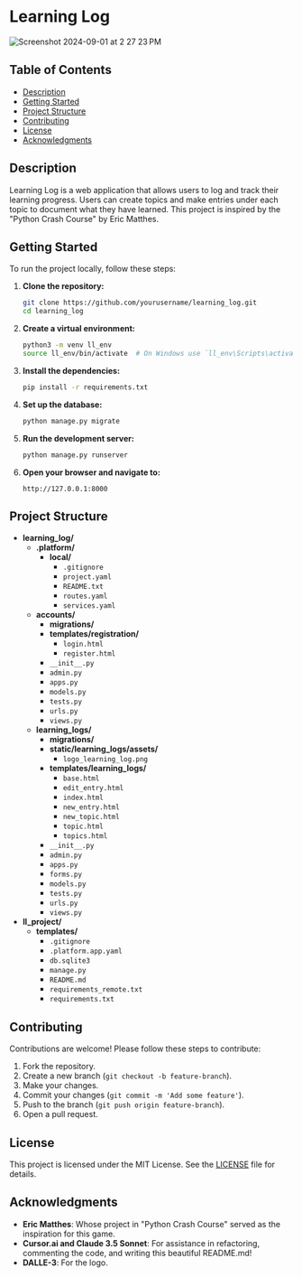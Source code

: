 # Learning Log

![Screenshot 2024-09-01 at 2 27 23 PM](https://github.com/user-attachments/assets/32c66eea-1ef4-494b-a792-cb79e5af5851)


## Table of Contents
- [Description](#description)
- [Getting Started](#getting-started)
- [Project Structure](#project-structure)
- [Contributing](#contributing)
- [License](#license)
- [Acknowledgments](#acknowledgments)

## Description
Learning Log is a web application that allows users to log and track their learning progress. Users can create topics and make entries under each topic to document what they have learned. This project is inspired by the "Python Crash Course" by Eric Matthes.

## Getting Started
To run the project locally, follow these steps:

1. **Clone the repository:**
    ```bash
    git clone https://github.com/yourusername/learning_log.git
    cd learning_log
    ```

2. **Create a virtual environment:**
    ```bash
    python3 -m venv ll_env
    source ll_env/bin/activate  # On Windows use `ll_env\Scripts\activate`
    ```

3. **Install the dependencies:**
    ```bash
    pip install -r requirements.txt
    ```

4. **Set up the database:**
    ```bash
    python manage.py migrate
    ```

5. **Run the development server:**
    ```bash
    python manage.py runserver
    ```

6. **Open your browser and navigate to:**
    ```
    http://127.0.0.1:8000
    ```

## Project Structure
- **learning_log/**
  - **.platform/**
    - **local/**
      - `.gitignore`
      - `project.yaml`
      - `README.txt`
      - `routes.yaml`
      - `services.yaml`
  - **accounts/**
    - **migrations/**
    - **templates/registration/**
      - `login.html`
      - `register.html`
    - `__init__.py`
    - `admin.py`
    - `apps.py`
    - `models.py`
    - `tests.py`
    - `urls.py`
    - `views.py`
  - **learning_logs/**
    - **migrations/**
    - **static/learning_logs/assets/**
      - `logo_learning_log.png`
    - **templates/learning_logs/**
      - `base.html`
      - `edit_entry.html`
      - `index.html`
      - `new_entry.html`
      - `new_topic.html`
      - `topic.html`
      - `topics.html`
    - `__init__.py`
    - `admin.py`
    - `apps.py`
    - `forms.py`
    - `models.py`
    - `tests.py`
    - `urls.py`
    - `views.py`
- **ll_project/**
  - **templates/**
    - `.gitignore`
    - `.platform.app.yaml`
    - `db.sqlite3`
    - `manage.py`
    - `README.md`
    - `requirements_remote.txt`
    - `requirements.txt`

## Contributing
Contributions are welcome! Please follow these steps to contribute:

1. Fork the repository.
2. Create a new branch (`git checkout -b feature-branch`).
3. Make your changes.
4. Commit your changes (`git commit -m 'Add some feature'`).
5. Push to the branch (`git push origin feature-branch`).
6. Open a pull request.

## License
This project is licensed under the MIT License. See the [LICENSE](LICENSE) file for details.

## Acknowledgments
- **Eric Matthes**: Whose project in "Python Crash Course" served as the inspiration for this game.
- **Cursor.ai and Claude 3.5 Sonnet**: For assistance in refactoring, commenting the code, and writing this beautiful README.md!
- **DALLE-3**: For the logo.

